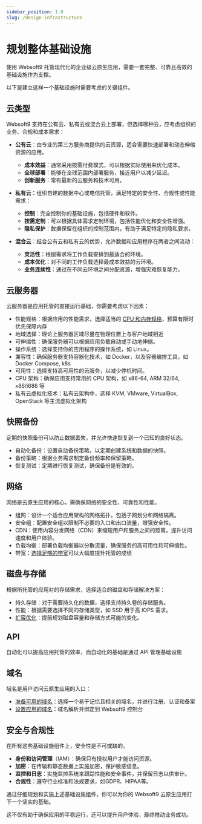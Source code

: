 ```yaml
---
sidebar_position: 1.0
slug: /design-infrastructure
---
```


# 规划整体基础设施

使用 Websoft9 托管现代化的企业级云原生应用，需要一套完整、可靠且高效的基础设施作为支撑。  

以下是建立这样一个基础设施时需要考虑的关键组件。

## 云类型

Websoft9 支持在公有云、私有云或混合云上部署，但选择哪种云，应考虑组织的业务、合规和成本需求：

- **公有云**：由专业的第三方服务商提供的云资源，适合需要快速部署和动态伸缩资源的应用。
  - **成本效益**：通常采用按需付费模式，可以根据实际使用来优化成本。
  - **全球部署**：能够在全球范围内部署服务，接近用户以减少延迟。
  - **创新服务**：常有最新的云服务和技术可用。

- **私有云**：组织自建的数据中心或电信托管，满足特定的安全性、合规性或性能需求：
  - **控制**：完全控制你的基础设施，包括硬件和软件。
  - **按需定制**：可以根据具体需求定制环境，包括性能优化和安全性增强。
  - **隐私保护**：数据保留在组织的控制范围内，有助于满足特定的隐私要求。

- **混合云**：结合公有云和私有云的优势，允许数据和应用程序在两者之间流动：
  - **灵活性**：根据需求将工作负载安排到最适合的环境。
  - **成本优化**：对不同的工作负载选择最成本效益的云环境。
  - **业务连续性**：通过在不同云环境之间分配资源，增强灾难恢复能力。

## 云服务器

云服务器是应用托管的直接运行基础，你需要考虑以下因素：

- 性能规格：根据应用的性能需求，选择适当的 [CPU 和内存规格](./install-requirements)，预算有限时优先保障内存
- 地域选择：理论上服务器区域尽量在物理位置上与客户地域相近
- 可伸缩性：确保服务器可以根据应用负载自动或手动地伸缩。
- 操作系统：选择支持你的应用程序的操作系统，如 Linux。
- 兼容性：确保服务器支持容器化技术，如 Docker，以及容器编排工具，如 Docker Compose, k8s
- 可用性：选择支持高可用性的云服务，以减少停机时间。
- CPU 架构：确保应用支持常用的 CPU 架构，如 x86-64, ARM 32/64, x86/i686 等
- 私有云虚拟化技术：私有云架构中，选择 KVM, VMware, VirtualBox, OpenStack 等主流虚拟化架构


## 快照备份

定期的快照备份可以防止数据丢失，并允许快速恢复到一个已知的良好状态。

- 自动化备份：设置自动备份策略，以定期创建系统和数据的快照。
- 备份策略：根据业务需求制定备份频率和保留策略。
- 恢复测试：定期进行恢复测试，确保备份是有效的。

## 网络

网络是云原生应用的核心，需确保网络的安全性、可靠性和性能。

- 组网：设计一个适合应用架构的网络拓扑，包括子网划分和网络隔离。
- 安全组：配置安全组以限制不必要的入口和出口流量，增强安全性。
- CDN：使用内容分发网络（CDN）来缩短用户和服务之间的距离，提升访问速度和用户体验。
- 负载均衡：部署负载均衡器以分散流量，确保服务的高可用性和可伸缩性。
- 带宽：[选择足够的带宽](brandwith-infra)可以大幅度提升托管的成绩

## 磁盘与存储

根据所托管的应用对的存储需求，选择适合的磁盘和存储解决方案：

- 持久存储：对于需要持久化的数据，选择支持持久卷的存储服务。
- 性能：根据需要选择不同的存储类型，如 SSD 用于高 IOPS 需求。
- [扩容优化](./storage)：提前规划磁盘容量和存储方式可能的变化。

## API

自动化可以提高应用托管的效率，而自动化的基础是通过 API 管理基础设施

## 域名

域名是用户访问云原生应用的入口：

- [准备可用的域名](./domain-prepare)：选择一个易于记忆且相关的域名，并进行注册、认证和备案
- [设置应用的域名](./domain-set#wildcard)：域名解析并绑定到 Websoft9 控制台


## 安全与合规性

在所有这些基础设施组件上，安全性是不可或缺的。

- **身份和访问管理**（IAM）：确保只有授权用户才能访问资源。
- **加密**：在传输和静态数据上实施加密，保护敏感信息。
- **监控和日志**：实施监控系统来跟踪性能和安全事件，并保留日志以供审计。
- **合规性**：遵守行业标准和法规要求，如GDPR、HIPAA等。

通过仔细规划和实施上述基础设施组件，你可以为你的 Websoft9 云原生应用打下一个坚实的基础。   

这不仅有助于确保应用的平稳运行，还可以提升用户体验，最终推动业务成功。
